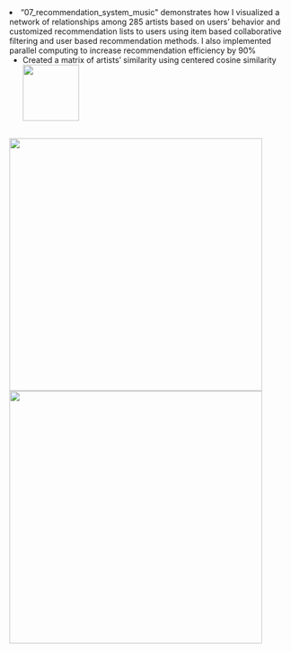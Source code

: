 <li>
“07_recommendation_system_music" demonstrates how I visualized a network of relationships among 285 artists based on users’ behavior and customized recommendation lists to users using item based collaborative filtering and user based recommendation methods. I also implemented parallel computing to increase recommendation efficiency by 90%
    <ul> 
       <li>Created a matrix of artists’ similarity using centered cosine similarity</li>
	   <img src="https://github.com/aaronzhuclover/master/blob/master/07_recommendation_system_music/out/cosine.PNG" height="100"/>
	</ul>   

</li>

<br>
  <img src="https://github.com/aaronzhuclover/master/blob/master/07_recommendation_system_music/out/wordcloud.png" height="450"/>
<br>
  <img src="https://github.com/aaronzhuclover/master/blob/master/07_recommendation_system_music/out/network.png" height="450"/>
<br>